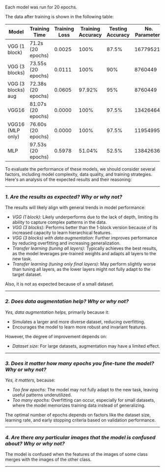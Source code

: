Each model was run for 20 epochs.

The data after training is shown in the following table:

| Model              | Training Time      | Training Loss | Training Accuracy | Testing Accuracy | No. Parameters |
|--------------------|--------------------|---------------|-------------------|------------------|----------------|
| VGG (1 block)      | 71.2s  (20 epochs) | 0.0025        | 100%              | 87.5%            | 16779521       |
| VGG (3 blocks)     | 73.55s (20 epochs) | 0.0111        | 100%              | 90%              | 8760449        |
| VGG (3 blocks) aug | 72.38s (20 epochs) | 0.0605        | 97.92%            | 95%              | 8760449        |
| VGG16              | 81.07s (20 epochs) | 0.0000        | 100%              | 97.5%            | 134264641      |
| VGG16 (MLP only)   | 76.60s (20 epochs) | 0.0000        | 100%              | 97.5%            | 119549953      |
| MLP                | 97.53s (20 epochs) | 0.5978        | 51.04%            | 52.5%            | 138426369      |


To evaluate the performance of these models, we should consider several factors, including model complexity, data quality, and training strategies. Here's an analysis of the expected results and their reasoning:

---

### *1. Are the results as expected? Why or why not?*
The results will likely align with general trends in model performance:
- *VGG (1 block):* Likely underperforms due to the lack of depth, limiting its ability to capture complex patterns in the data.
- *VGG (3 blocks):* Performs better than the 1-block version because of its increased capacity to learn hierarchical features.
- *VGG (3 blocks) with data augmentation:* Further improves performance by reducing overfitting and increasing generalization.
- *Transfer learning (tuning all layers):* Typically achieves the best results, as the model leverages pre-trained weights and adapts all layers to the new task.
- *Transfer learning (tuning only final layers):* May perform slightly worse than tuning all layers, as the lower layers might not fully adapt to the target dataset.

Also, it is not as expected because of a small dataset.

---

### *2. Does data augmentation help? Why or why not?*
*Yes, data augmentation helps,* primarily because it:
- Simulates a larger and more diverse dataset, reducing overfitting.
- Encourages the model to learn more robust and invariant features.

However, the degree of improvement depends on:
- *Dataset size:* For large datasets, augmentation may have a limited effect.
---

### *3. Does it matter how many epochs you fine-tune the model? Why or why not?*
*Yes, it matters,* because:
- *Too few epochs:* The model may not fully adapt to the new task, leaving useful patterns underutilized.
- *Too many epochs:* Overfitting can occur, especially for small datasets, where the model memorizes training data instead of generalizing.

The optimal number of epochs depends on factors like the dataset size, learning rate, and early stopping criteria based on validation performance.

---

### *4. Are there any particular images that the model is confused about? Why or why not?*
The model is confused when the features of the images of some class merges with the images of the other class.

---

